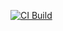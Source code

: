 [![CI Build](https://github.com/elnama17/mlops-intro-elnama/actions/workflows/ci-build.yaml/badge.svg)](https://github.com/elnama17/mlops-intro-elnama/actions/workflows/ci-build.yaml)

